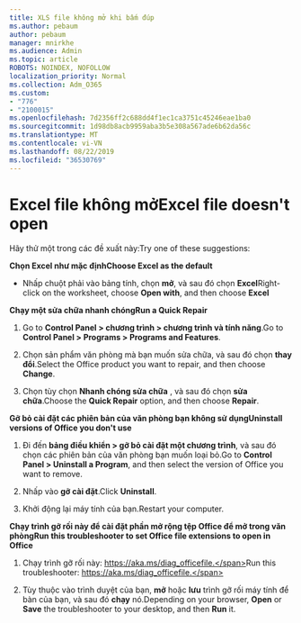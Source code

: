 ```yaml
---
title: XLS file không mở khi bấm đúp
ms.author: pebaum
author: pebaum
manager: mnirkhe
ms.audience: Admin
ms.topic: article
ROBOTS: NOINDEX, NOFOLLOW
localization_priority: Normal
ms.collection: Adm_O365
ms.custom:
- "776"
- "2100015"
ms.openlocfilehash: 7d2356ff2c688dd4f1ec1ca3751c45246eae1ba0
ms.sourcegitcommit: 1d98db8acb9959aba3b5e308a567ade6b62da56c
ms.translationtype: MT
ms.contentlocale: vi-VN
ms.lasthandoff: 08/22/2019
ms.locfileid: "36530769"
---
```

# <a name="excel-file-doesnt-open"></a><span data-ttu-id="56f73-102">Excel file không mở</span><span class="sxs-lookup"><span data-stu-id="56f73-102">Excel file doesn't open</span></span>

<span data-ttu-id="56f73-103">Hãy thử một trong các đề xuất này:</span><span class="sxs-lookup"><span data-stu-id="56f73-103">Try one of these suggestions:</span></span>

<span data-ttu-id="56f73-104">**Chọn Excel như mặc định**</span><span class="sxs-lookup"><span data-stu-id="56f73-104">**Choose Excel as the default**</span></span>

* <span data-ttu-id="56f73-105">Nhấp chuột phải vào bảng tính, chọn **mở**, và sau đó chọn **Excel**</span><span class="sxs-lookup"><span data-stu-id="56f73-105">Right-click on the worksheet, choose **Open with**, and then choose **Excel**</span></span>

<span data-ttu-id="56f73-106">**Chạy một sửa chữa nhanh chóng**</span><span class="sxs-lookup"><span data-stu-id="56f73-106">**Run a Quick Repair**</span></span>

1. <span data-ttu-id="56f73-107">Go to **Control Panel > chương trình > chương trình và tính năng**.</span><span class="sxs-lookup"><span data-stu-id="56f73-107">Go to **Control Panel > Programs > Programs and Features**.</span></span>

2. <span data-ttu-id="56f73-108">Chọn sản phẩm văn phòng mà bạn muốn sửa chữa, và sau đó chọn **thay đổi**.</span><span class="sxs-lookup"><span data-stu-id="56f73-108">Select the Office product you want to repair, and then choose **Change**.</span></span>

3. <span data-ttu-id="56f73-109">Chọn tùy chọn **Nhanh chóng sửa chữa** , và sau đó chọn **sửa chữa**.</span><span class="sxs-lookup"><span data-stu-id="56f73-109">Choose the **Quick Repair** option, and then choose **Repair**.</span></span>

<span data-ttu-id="56f73-110">**Gỡ bỏ cài đặt các phiên bản của văn phòng bạn không sử dụng**</span><span class="sxs-lookup"><span data-stu-id="56f73-110">**Uninstall versions of Office you don't use**</span></span>

1. <span data-ttu-id="56f73-111">Đi đến **bảng điều khiển > gỡ bỏ cài đặt một chương trình**, và sau đó chọn các phiên bản của văn phòng bạn muốn loại bỏ.</span><span class="sxs-lookup"><span data-stu-id="56f73-111">Go to **Control Panel > Uninstall a Program**, and then select the version of Office you want to remove.</span></span>

2. <span data-ttu-id="56f73-112">Nhấp vào **gỡ cài đặt**.</span><span class="sxs-lookup"><span data-stu-id="56f73-112">Click **Uninstall**.</span></span>

3. <span data-ttu-id="56f73-113">Khởi động lại máy tính của bạn.</span><span class="sxs-lookup"><span data-stu-id="56f73-113">Restart your computer.</span></span>

<span data-ttu-id="56f73-114">**Chạy trình gỡ rối này để cài đặt phần mở rộng tệp Office để mở trong văn phòng**</span><span class="sxs-lookup"><span data-stu-id="56f73-114">**Run this troubleshooter to set Office file extensions to open in Office**</span></span>

1. <span data-ttu-id="56f73-115">Chạy trình gỡ rối này: https://aka.ms/diag_officefile.</span><span class="sxs-lookup"><span data-stu-id="56f73-115">Run this troubleshooter: https://aka.ms/diag_officefile.</span></span>

2. <span data-ttu-id="56f73-116">Tùy thuộc vào trình duyệt của bạn, **mở** hoặc **lưu** trình gỡ rối máy tính để bàn của bạn, và sau đó **chạy** nó.</span><span class="sxs-lookup"><span data-stu-id="56f73-116">Depending on your browser, **Open** or **Save** the troubleshooter to your desktop, and then **Run** it.</span></span>
